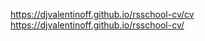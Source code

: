https://djvalentinoff.github.io/rsschool-cv/cv                                                                                                                             
https://djvalentinoff.github.io/rsschool-cv/
